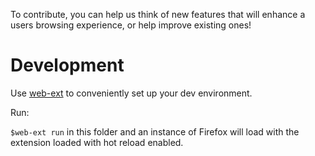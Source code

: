 To contribute, you can help us think of new features that will enhance a users browsing experience, or help improve existing ones!

# Development

Use [web-ext](https://www.npmjs.com/package/web-ext) to conveniently set up your dev environment.

Run:

`$web-ext run` in this folder and an instance of Firefox will load with the extension loaded with hot reload enabled.

